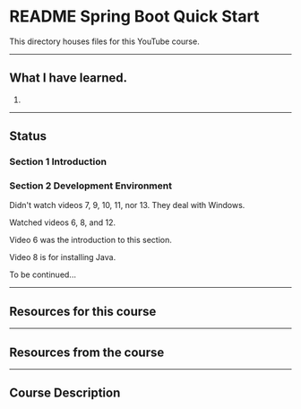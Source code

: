 # README Spring Boot Quick Start

This directory houses files for this YouTube course.

---

## What I have learned.

1. 

---

## Status



### Section 1 Introduction


### Section 2 Development Environment

Didn't watch videos 7, 9, 10, 11, nor 13. They deal with Windows.

Watched videos 6, 8, and 12.

Video 6 was the introduction to this section.

Video 8 is for installing Java.

To be continued...

---

## Resources for this course



---

## Resources from the course


---

## Course Description

